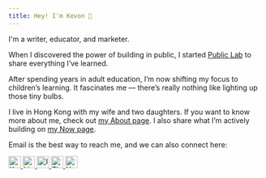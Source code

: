 ```yaml
---
title: Hey! I'm Kevon 👋
---
```


I'm a writer, educator, and marketer.

When I discovered the power of building in public, I started [Public Lab](https://publiclab.co) to share everything I’ve learned.

After spending years in adult education, I’m now shifting my focus to children’s learning. It fascinates me — there’s really nothing like lighting up those tiny bulbs.

I live in Hong Kong with my wife and two daughters. If you want to know more about me, check out [my About page](/about). I also share what I’m actively building on [my Now page](/now).

Email is the best way to reach me, and we can also connect here:

<div class="social-links">
  <a href="https://x.com/MeetKevon" target="_blank" rel="noopener noreferrer" class="social-icon">
    <img src="/images/social/x.svg" alt="X" width="24" height="24" />
  </a>
  <a href="https://www.linkedin.com/in/kevoncheung/" target="_blank" rel="noopener noreferrer" class="social-icon">
    <img src="/images/social/linkedin.svg" alt="LinkedIn" width="24" height="24" />
  </a>
  <a href="https://www.instagram.com/kevon/" target="_blank" rel="noopener noreferrer" class="social-icon">
    <img src="/images/social/instagram.svg" alt="Instagram" width="24" height="24" />
  </a>
  <a href="https://www.threads.net/@kevon" target="_blank" rel="noopener noreferrer" class="social-icon">
    <img src="/images/social/threads.svg" alt="Threads" width="24" height="24" />
  </a>
  <a href="https://www.youtube.com/@MeetKevon" target="_blank" rel="noopener noreferrer" class="social-icon">
    <img src="/images/social/youtube.svg" alt="YouTube" width="24" height="24" />
  </a>
</div> 